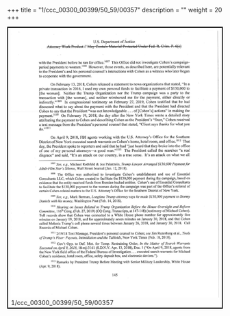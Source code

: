 +++
title = "1/ccc_00300_00399/50_59/00357"
description = ""
weight = 20
+++

<table style="border:2px solid black;max-width:800px;max-height:800px;" 
><tr><td>
<img class="center-fit-jpg"
src="/jpg_/jpg_mueller_report_searchable_357.jpg">
1/ccc_00300_00399/50_59/00357
</img></td></tr></table>

